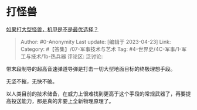 # 打怪兽
[如果打大型怪兽，机甲是不是最优选择？](https://www.zhihu.com/question/592598995/answer/2996301828)

> Author: #0-Anonymity
> Last update: [编辑于 2023-04-23]
> Link:
> Category: #【答集】/07-军事技术与艺术 
> Tag: #4-世界史/4C-军事/1-军工与技术/1b-热兵器
> 评论区:
> 泛讨论:

带末段制导的超高音速弹道导弹是打击一切大型地面目标的终极理想手段。

无坚不摧，无快不破。

以人类目前的技术储备，在威力上很难找到更高于这个手段的常规武器了，再要提高投送能力，那是真的非要上全新物理原理了。
